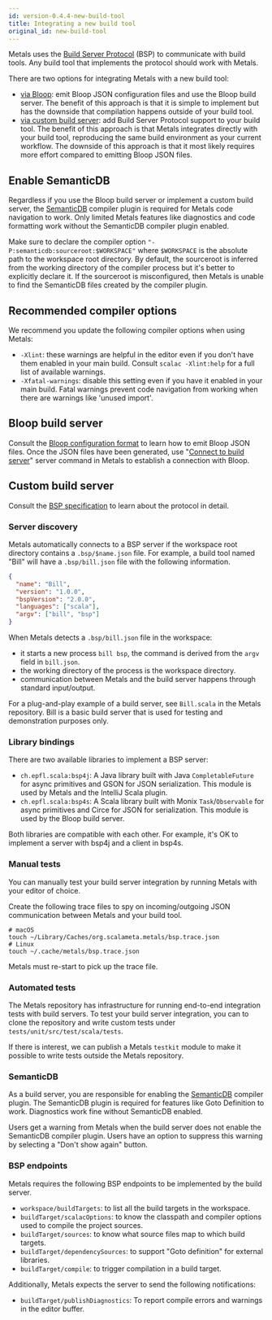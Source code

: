 ```yaml
---
id: version-0.4.4-new-build-tool
title: Integrating a new build tool
original_id: new-build-tool
---
```


Metals uses the
[Build Server Protocol](https://github.com/scalacenter/bsp/blob/master/docs/bsp.md)
(BSP) to communicate with build tools. Any build tool that implements the
protocol should work with Metals.

There are two options for integrating Metals with a new build tool:

- [via Bloop](#bloop-build-server): emit Bloop JSON configuration files and use
  the Bloop build server. The benefit of this approach is that it is simple to
  implement but has the downside that compilation happens outside of your build
  tool.
- [via custom build server](#custom-build-server): add Build Server Protocol
  support to your build tool. The benefit of this approach is that Metals
  integrates directly with your build tool, reproducing the same build
  environment as your current workflow. The downside of this approach is that it
  most likely requires more effort compared to emitting Bloop JSON files.

## Enable SemanticDB

Regardless if you use the Bloop build server or implement a custom build server,
the [SemanticDB](https://scalameta.org/docs/semanticdb/guide.html) compiler
plugin is required for Metals code navigation to work. Only limited Metals
features like diagnostics and code formatting work without the SemanticDB
compiler plugin enabled.

Make sure to declare the compiler option `"-P:semanticdb:sourceroot:$WORKSPACE"`
where `$WORKSPACE` is the absolute path to the workspace root directory. By
default, the sourceroot is inferred from the working directory of the compiler
process but it's better to explicitly declare it. If the sourceroot is
misconfigured, then Metals is unable to find the SemanticDB files created by the
compiler plugin.

## Recommended compiler options

We recommend you update the following compiler options when using Metals:

- `-Xlint`: these warnings are helpful in the editor even if you don't have them
  enabled in your main build. Consult `scalac -Xlint:help` for a full list of
  available warnings.
- `-Xfatal-warnings`: disable this setting even if you have it enabled in your
  main build. Fatal warnings prevent code navigation from working when there are
  warnings like 'unused import'.

## Bloop build server

Consult the
[Bloop configuration format](https://scalacenter.github.io/bloop/docs/configuration-format/)
to learn how to emit Bloop JSON files. Once the JSON files have been generated,
use "[Connect to build server](../editors/new-editor.md#import-build)" server
command in Metals to establish a connection with Bloop.

## Custom build server

Consult the
[BSP specification](https://github.com/scalacenter/bsp/blob/master/docs/bsp.md)
to learn about the protocol in detail.

### Server discovery

Metals automatically connects to a BSP server if the workspace root directory
contains a `.bsp/$name.json` file. For example, a build tool named "Bill" will
have a `.bsp/bill.json` file with the following information.

```json
{
  "name": "Bill",
  "version": "1.0.0",
  "bspVersion": "2.0.0",
  "languages": ["scala"],
  "argv": ["bill", "bsp"]
}
```

When Metals detects a `.bsp/bill.json` file in the workspace:

- it starts a new process `bill bsp`, the command is derived from the `argv`
  field in `bill.json`.
- the working directory of the process is the workspace directory.
- communication between Metals and the build server happens through standard
  input/output.

For a plug-and-play example of a build server, see `Bill.scala` in the Metals
repository. Bill is a basic build server that is used for testing and
demonstration purposes only.

### Library bindings

There are two available libraries to implement a BSP server:

- `ch.epfl.scala:bsp4j`: A Java library built with Java `CompletableFuture` for
  async primitives and GSON for JSON serialization. This module is used by
  Metals and the IntelliJ Scala plugin.
- `ch.epfl.scala:bsp4s`: A Scala library built with Monix `Task`/`Observable`
  for async primitives and Circe for JSON for serialization. This module is used
  by the Bloop build server.

Both libraries are compatible with each other. For example, it's OK to implement
a server with bsp4j and a client in bsp4s.

### Manual tests

You can manually test your build server integration by running Metals with your
editor of choice.

Create the following trace files to spy on incoming/outgoing JSON communication
between Metals and your build tool.

```
# macOS
touch ~/Library/Caches/org.scalameta.metals/bsp.trace.json
# Linux
touch ~/.cache/metals/bsp.trace.json
```

Metals must re-start to pick up the trace file.

### Automated tests

The Metals repository has infrastructure for running end-to-end integration
tests with build servers. To test your build server integration, you can to
clone the repository and write custom tests under
`tests/unit/src/test/scala/tests`.

If there is interest, we can publish a Metals `testkit` module to make it
possible to write tests outside the Metals repository.

### SemanticDB

As a build server, you are responsible for enabling the
[SemanticDB](https://scalameta.org/docs/semanticdb/guide.html) compiler plugin.
The SemanticDB plugin is required for features like Goto Definition to work.
Diagnostics work fine without SemanticDB enabled.

Users get a warning from Metals when the build server does not enable the
SemanticDB compiler plugin. Users have an option to suppress this warning by
selecting a "Don't show again" button.

### BSP endpoints

Metals requires the following BSP endpoints to be implemented by the build
server.

- `workspace/buildTargets`: to list all the build targets in the workspace.
- `buildTarget/scalacOptions`: to know the classpath and compiler options used
  to compile the project sources.
- `buildTarget/sources`: to know what source files map to which build targets.
- `buildTarget/dependencySources`: to support "Goto definition" for external
  libraries.
- `buildTarget/compile`: to trigger compilation in a build target.

Additionally, Metals expects the server to send the following notifications:

- `buildTarget/publishDiagnostics`: To report compile errors and warnings in the
  editor buffer.

